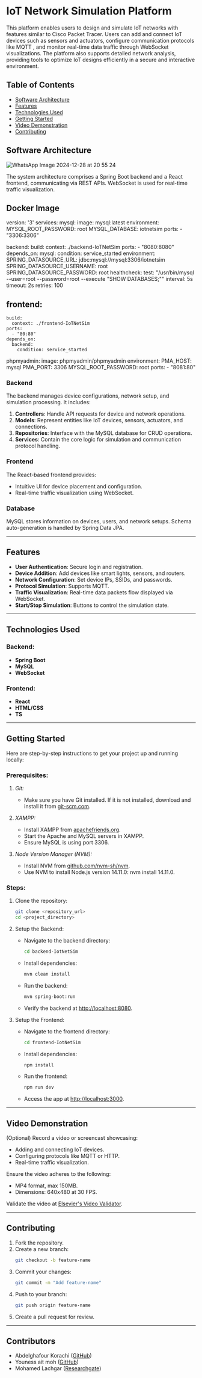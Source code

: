 # IoT Network Simulation Platform

This platform enables users to design and simulate IoT networks with features similar to Cisco Packet Tracer. Users can add and connect IoT devices such as sensors and actuators, configure communication protocols like MQTT , and monitor real-time data traffic through WebSocket visualizations. The platform also supports detailed network analysis, providing tools to optimize IoT designs efficiently in a secure and interactive environment.

## Table of Contents
- [Software Architecture](#software-architecture)
- [Features](#features)
- [Technologies Used](#technologies-used)
- [Getting Started](#getting-started)
- [Video Demonstration](#video-demonstration)
- [Contributing](#contributing)

## Software Architecture

![WhatsApp Image 2024-12-28 at 20 55 24](https://github.com/user-attachments/assets/8f5b3843-e55e-42d5-99a4-589f0d1741a4)


The system architecture comprises a Spring Boot backend and a React frontend, communicating via REST APIs. WebSocket is used for real-time traffic visualization.
## Docker Image



version: '3'
services:
  mysql:
    image: mysql:latest
    environment:
      MYSQL_ROOT_PASSWORD: root
      MYSQL_DATABASE: iotnetsim
    ports:
      - "3306:3306"

  backend:
    build:
      context: ./backend-IoTNetSim
    ports:
      - "8080:8080"
    depends_on:
      mysql:
        condition: service_started
    environment:
      SPRING_DATASOURCE_URL: jdbc:mysql://mysql:3306/iotnetsim
      SPRING_DATASOURCE_USERNAME: root
      SPRING_DATASOURCE_PASSWORD: root
    healthcheck:
      test: "/usr/bin/mysql --user=root --password=root --execute \"SHOW DATABASES;\""
      interval: 5s
      timeout: 2s
      retries: 100



 ## frontend:
    build:
      context: ./frontend-IoTNetSim
    ports:
      - "80:80"
    depends_on:
      backend:
        condition: service_started

  phpmyadmin:
    image: phpmyadmin/phpmyadmin
    environment:
      PMA_HOST: mysql
      PMA_PORT: 3306
      MYSQL_ROOT_PASSWORD: root
    ports:
      - "8081:80"
### Backend
The backend manages device configurations, network setup, and simulation processing. It includes:
1. **Controllers**: Handle API requests for device and network operations.
2. **Models**: Represent entities like IoT devices, sensors, actuators, and connections.
3. **Repositories**: Interface with the MySQL database for CRUD operations.
4. **Services**: Contain the core logic for simulation and communication protocol handling.

### Frontend
The React-based frontend provides:
- Intuitive UI for device placement and configuration.
- Real-time traffic visualization using WebSocket.

### Database
MySQL stores information on devices, users, and network setups. Schema auto-generation is handled by Spring Data JPA.

---

## Features
- **User Authentication**: Secure login and registration.
- **Device Addition**: Add devices like smart lights, sensors, and routers.
- **Network Configuration**: Set device IPs, SSIDs, and passwords.
- **Protocol Simulation**: Supports MQTT.
- **Traffic Visualization**: Real-time data packets flow displayed via WebSocket.
- **Start/Stop Simulation**: Buttons to control the simulation state.

---

## Technologies Used
### Backend:
- **Spring Boot**
- **MySQL**
- **WebSocket**

### Frontend:
- **React**
- **HTML/CSS**
- **TS**

---

## Getting Started
Here are step-by-step instructions to get your project up and running locally:
### Prerequisites:
1. *Git:*
   - Make sure you have Git installed. If it is not installed, download and install it from [git-scm.com](https://git-scm.com/).

2. *XAMPP:*
   - Install XAMPP from [apachefriends.org](https://www.apachefriends.org/).
   - Start the Apache and MySQL servers in XAMPP.
   - Ensure MySQL is using port 3306.

3. *Node Version Manager (NVM):*
   - Install NVM from [github.com/nvm-sh/nvm](https://github.com/nvm-sh/nvm).
   - Use NVM to install Node.js version 14.11.0: nvm install 14.11.0.

### Steps:
1. Clone the repository:
    ```bash
    git clone <repository_url>
    cd <project_directory>
    ```
2. Setup the Backend:
    - Navigate to the backend directory:
      ```bash
      cd backend-IotNetSim
      ```
    - Install dependencies:
      ```bash
      mvn clean install
      ```
    - Run the backend:
      ```bash
      mvn spring-boot:run
      ```
    - Verify the backend at [http://localhost:8080](http://localhost:8080).

3. Setup the Frontend:
    - Navigate to the frontend directory:
      ```bash
      cd frontend-IotNetSim
      ```
    - Install dependencies:
      ```bash
      npm install
      ```
    - Run the frontend:
      ```bash
      npm run dev
      ```
    - Access the app at [http://localhost:3000](http://localhost:3000).

---

## Video Demonstration
(Optional) Record a video or screencast showcasing:
- Adding and connecting IoT devices.
- Configuring protocols like MQTT or HTTP.
- Real-time traffic visualization.

Ensure the video adheres to the following:
- MP4 format, max 150MB.
- Dimensions: 640x480 at 30 FPS.

Validate the video at [Elsevier's Video Validator](http://elsevier-apps.sciverse.com/GadgetVideoPodcastPlayerWeb/verification).

---

## Contributing
1. Fork the repository.
2. Create a new branch:
    ```bash
    git checkout -b feature-name
    ```
3. Commit your changes:
    ```bash
    git commit -m "Add feature-name"
    ```
4. Push to your branch:
    ```bash
    git push origin feature-name
    ```
5. Create a pull request for review.

---
## Contributors
- Abdelghafour Korachi ([GitHub](https://github.com/korachia1KA/))
- Youness ait moh  ([GitHub](https://github.com/AIT-MOH-Youness/))
- Mohamed Lachgar ([Researchgate](https://www.researchgate.net/profile/Mohamed-Lachgar))



